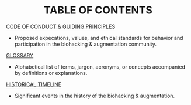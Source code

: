 <div align="center"> 

# TABLE OF CONTENTS 

</div>

[CODE OF CONDUCT & GUIDING PRINCIPLES](https://github.com/BiohackersDigital/KnowledgeBase/blob/main/CODE%20OF%20CONDUCT.md)

  - Proposed expecations, values, and ethical standards for behavior and participation in the biohacking & augmentation community.

[GLOSSARY](https://github.com/BiohackersDigital/KnowledgeBase/blob/main/GLOSSARY.MD)

  - Alphabetical list of terms, jargon, acronyms, or concepts accompanied by definitions or explanations.

[HISTORICAL TIMELINE](https://github.com/BiohackersDigital/KnowledgeBase/blob/main/HISTORICAL%20TIMELINE.md)

  - Significant events in the history of the biohacking & augmentation. 

